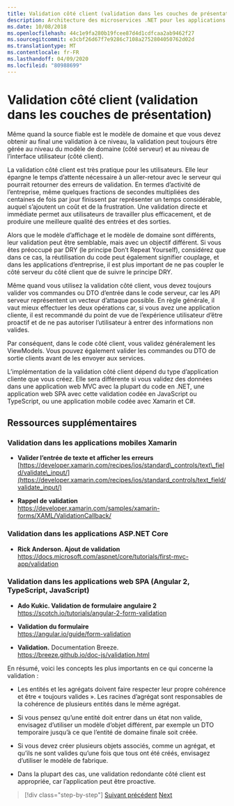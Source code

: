 ```yaml
---
title: Validation côté client (validation dans les couches de présentation)
description: Architecture des microservices .NET pour les applications .NET conteneurisées | Explorer les concepts clés de la validation côté client.
ms.date: 10/08/2018
ms.openlocfilehash: 44c1e9fa280b19fcee87d4d1cdfcaa2ab9462f27
ms.sourcegitcommit: e3cbf26d67f7e9286c7108a2752804050762d02d
ms.translationtype: MT
ms.contentlocale: fr-FR
ms.lasthandoff: 04/09/2020
ms.locfileid: "80988699"
---
```

# <a name="client-side-validation-validation-in-the-presentation-layers"></a>Validation côté client (validation dans les couches de présentation)

Même quand la source fiable est le modèle de domaine et que vous devez obtenir au final une validation à ce niveau, la validation peut toujours être gérée au niveau du modèle de domaine (côté serveur) et au niveau de l’interface utilisateur (côté client).

La validation côté client est très pratique pour les utilisateurs. Elle leur épargne le temps d’attente nécessaire à un aller-retour avec le serveur qui pourrait retourner des erreurs de validation. En termes d’activité de l’entreprise, même quelques fractions de secondes multipliées des centaines de fois par jour finissent par représenter un temps considérable, auquel s’ajoutent un coût et de la frustration. Une validation directe et immédiate permet aux utilisateurs de travailler plus efficacement, et de produire une meilleure qualité des entrées et des sorties.

Alors que le modèle d’affichage et le modèle de domaine sont différents, leur validation peut être semblable, mais avec un objectif différent. Si vous êtes préoccupé par DRY (le principe Don’t Repeat Yourself), considérez que dans ce cas, la réutilisation du code peut également signifier couplage, et dans les applications d’entreprise, il est plus important de ne pas coupler le côté serveur du côté client que de suivre le principe DRY.

Même quand vous utilisez la validation côté client, vous devez toujours valider vos commandes ou DTO d’entrée dans le code serveur, car les API serveur représentent un vecteur d’attaque possible. En règle générale, il vaut mieux effectuer les deux opérations car, si vous avez une application cliente, il est recommandé du point de vue de l’expérience utilisateur d’être proactif et de ne pas autoriser l’utilisateur à entrer des informations non valides.

Par conséquent, dans le code côté client, vous validez généralement les ViewModels. Vous pouvez également valider les commandes ou DTO de sortie clients avant de les envoyer aux services.

L’implémentation de la validation côté client dépend du type d’application cliente que vous créez. Elle sera différente si vous validez des données dans une application web MVC avec la plupart du code en .NET, une application web SPA avec cette validation codée en JavaScript ou TypeScript, ou une application mobile codée avec Xamarin et C#.

## <a name="additional-resources"></a>Ressources supplémentaires

### <a name="validation-in-xamarin-mobile-apps"></a>Validation dans les applications mobiles Xamarin

- **Valider l’entrée de texte et afficher les erreurs** \
  [https://developer.xamarin.com/recipes/ios/standard\_controls/text\_field/validate\_input/](https://developer.xamarin.com/recipes/ios/standard_controls/text_field/validate_input/)

- **Rappel de validation** \
  <https://developer.xamarin.com/samples/xamarin-forms/XAML/ValidationCallback/>

### <a name="validation-in-aspnet-core-apps"></a>Validation dans les applications ASP.NET Core

- **Rick Anderson. Ajout de validation** \
  <https://docs.microsoft.com/aspnet/core/tutorials/first-mvc-app/validation>

### <a name="validation-in-spa-web-apps-angular-2-typescript-javascript"></a>Validation dans les applications web SPA (Angular 2, TypeScript, JavaScript)

- **Ado Kukic. Validation de formulaire angulaire 2** \
  <https://scotch.io/tutorials/angular-2-form-validation>

- **Validation du formulaire** \
  <https://angular.io/guide/form-validation>

- **Validation.** Documentation Breeze. \
  <https://breeze.github.io/doc-js/validation.html>

En résumé, voici les concepts les plus importants en ce qui concerne la validation :

- Les entités et les agrégats doivent faire respecter leur propre cohérence et être « toujours valides ». Les racines d’agrégat sont responsables de la cohérence de plusieurs entités dans le même agrégat.

- Si vous pensez qu’une entité doit entrer dans un état non valide, envisagez d’utiliser un modèle d’objet différent, par exemple un DTO temporaire jusqu’à ce que l’entité de domaine finale soit créée.

- Si vous devez créer plusieurs objets associés, comme un agrégat, et qu’ils ne sont valides qu’une fois que tous ont été créés, envisagez d’utiliser le modèle de fabrique.

- Dans la plupart des cas, une validation redondante côté client est appropriée, car l’application peut être proactive.

>[!div class="step-by-step"]
>[Suivant précédent](domain-model-layer-validations.md)
>[Next](domain-events-design-implementation.md)
